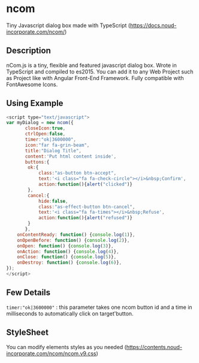 # ncom
Tiny Javascript dialog box made with TypeScript
(https://docs.noud-incorporate.com/ncom/)

## Description
nCom.js is a tiny, flexible and featured javascript dialog box. Wrote in TypeScript and compiled to es2015.
You can add it to any Web Project such as Project like with Angular Front-End Framework.
Fully compatible with FontAwesome Icons.

## Using Example
```js
<script type="text/javascript">
var myDialog = new ncom({
       closeIcon:true,
       ctrlOpen:false,
       timer:"ok|3600000",
       icon:"far fa-grin-beam",
       title:"Dialog Title",
       content:'Put html content inside',
       buttons:{
        ok:{
            class:"as-button btn-accept",
            text:'<i class="fa fa-check-circle"></i>&nbsp;Confirm',
            action:function(){alert("clicked")}
        },
        cancel:{
            hide:false,
            class:"as-effect-button btn-cancel",
            text:'<i class="fa fa-times"></i>&nbsp;Refuse',
            action:function(){alert("refused")}
        }
       },
    onContentReady: function() {console.log(1)},
    onOpenBefore: function() {console.log(2)},
    onOpen: function() {console.log(3)},
    onAction: function() {console.log(4)},
    onClose: function() {console.log(5)},
    onDestroy: function() {console.log(6)},
});
</script>
```

## Few Details

`timer:"ok|3600000"` : this parameter takes one ncom button id and a  time in milliseconds to automatically click on target'button.

## StyleSheet
You can modify elements styles as you needed
(https://contents.noud-incorporate.com/ncom/ncom.v9.css)
